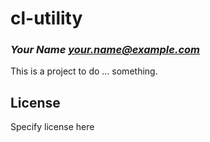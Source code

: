 # cl-utility
### _Your Name <your.name@example.com>_

This is a project to do ... something.

## License

Specify license here

